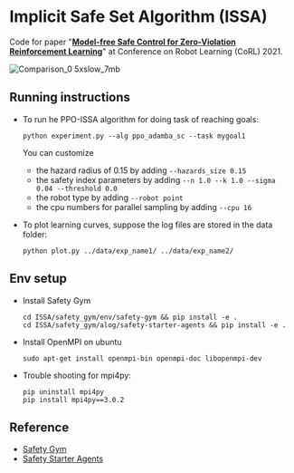 # Implicit Safe Set Algorithm (ISSA)
Code for paper "**[Model-free Safe Control for Zero-Violation Reinforcement Learning](https://openreview.net/forum?id=UGp6FDaxB0f)**" at Conference on Robot Learning (CoRL) 2021. 

![Comparison_0 5xslow_7mb](https://user-images.githubusercontent.com/52708081/139673561-e79a9f7d-36d7-499d-a375-3a14fb9d85be.gif)

## Running instructions 
- To run he PPO-ISSA algorithm for doing task of reaching goals:
    
    ```
    python experiment.py --alg ppo_adamba_sc --task mygoal1
    ```
    You can customize
    - the hazard radius of 0.15 by adding `--hazards_size 0.15`
    - the safety index parameters by adding `--n 1.0 --k 1.0 --sigma 0.04 --threshold 0.0`
    - the robot type by adding `--robot point`
    - the cpu numbers for parallel sampling by adding `--cpu 16`
- To plot learning curves, suppose the log files are stored in the data folder:
    ```
    python plot.py ../data/exp_name1/ ../data/exp_name2/
    ```
## Env setup
- Install Safety Gym
    ```
    cd ISSA/safety_gym/env/safety-gym && pip install -e .
    cd ISSA/safety_gym/alog/safety-starter-agents && pip install -e .
    ```
- Install OpenMPI on ubuntu
    ```
    sudo apt-get install openmpi-bin openmpi-doc libopenmpi-dev
    ```
- Trouble shooting for mpi4py:
    ```
    pip uninstall mpi4py
    pip install mpi4py==3.0.2
    ```
## Reference

- [Safety Gym](https://github.com/openai/safety-gym) 
- [Safety Starter Agents](https://github.com/openai/safety-starter-agents) 






